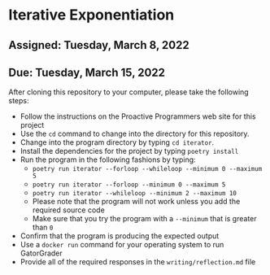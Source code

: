 # Iterative Exponentiation

## Assigned: Tuesday, March 8, 2022
## Due: Tuesday, March 15, 2022

After cloning this repository to your computer, please take the following steps:

- Follow the instructions on the Proactive Programmers web site for this project
- Use the `cd` command to change into the directory for this repository.
- Change into the program directory by typing `cd iterator`.
- Install the dependencies for the project by typing `poetry install`
- Run the program in the following fashions by typing:
    - `poetry run iterator --forloop --whileloop --minimum 0 --maximum 5`
    - `poetry run iterator --forloop --minimum 0 --maximum 5`
    - `poetry run iterator --whileloop --minimum 2 --maximum 10`
    - Please note that the program will not work unless you add the required source code
    - Make sure that you try the program with a `--minimum` that is greater than `0`
- Confirm that the program is producing the expected output
- Use a `docker run` command for your operating system to run GatorGrader
- Provide all of the required responses in the `writing/reflection.md` file

